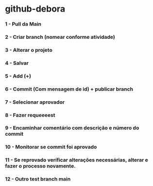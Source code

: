 # github-debora

### 1 - Pull da Main

### 2 - Criar branch (nomear conforme atividade)

### 3 - Alterar o projeto

### 4 - Salvar

### 5 - Add (+)

### 6 - Commit (Com mensagem de id) + publicar branch

### 7 - Selecionar aprovador

### 8 - Fazer requeeeest

### 9 - Encaminhar comentário com descrição e número do commit

### 10 - Monitorar se commit foi aprovado

### 11 - Se reprovado veríficar alterações necessárias, alterar e fazer o processo novamente.

### 12 - Outro test branch main
